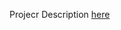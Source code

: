 Projecr Description [here](https://github.com/InkullaVijayantika/Multimedia-CSI-576/blob/main/MM_Project/Project_Fall_2020%5B6516%5D.pdf)
